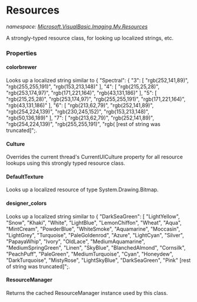 ﻿# Resources
_namespace: [Microsoft.VisualBasic.Imaging.My.Resources](./index.md)_

A strongly-typed resource class, for looking up localized strings, etc.




### Properties

#### colorbrewer
Looks up a localized string similar to { 
 "Spectral": {
 "3": [ "rgb(252,141,89)", "rgb(255,255,191)", "rgb(153,213,148)" ],
 "4": [ "rgb(215,25,28)", "rgb(253,174,97)", "rgb(171,221,164)", "rgb(43,131,186)" ],
 "5": [ "rgb(215,25,28)", "rgb(253,174,97)", "rgb(255,255,191)", "rgb(171,221,164)", "rgb(43,131,186)" ],
 "6": [ "rgb(213,62,79)", "rgb(252,141,89)", "rgb(254,224,139)", "rgb(230,245,152)", "rgb(153,213,148)", "rgb(50,136,189)" ],
 "7": [ "rgb(213,62,79)", "rgb(252,141,89)", "rgb(254,224,139)", "rgb(255,255,191)", "rgb( [rest of string was truncated]";.
#### Culture
Overrides the current thread's CurrentUICulture property for all
 resource lookups using this strongly typed resource class.
#### DefaultTexture
Looks up a localized resource of type System.Drawing.Bitmap.
#### designer_colors
Looks up a localized string similar to { 
 "DarkSeaGreen": [ "LightYellow", "Snow", "Khaki", "White", "LightBlue", "LemonChiffon", "Wheat", "Aqua", "MintCream", "PowderBlue", "WhiteSmoke", "Aquamarine", "Moccasin", "LightGrey", "Turquoise", "PaleGoldenrod", "Azure", "LightCyan", "Silver", "PapayaWhip", "Ivory", "OldLace", "MediumAquamarine", "MediumSpringGreen", "Linen", "SkyBlue", "BlanchedAlmond", "Cornsilk", "PeachPuff", "PaleGreen", "MediumTurquoise", "Cyan", "Honeydew", "DarkTurquoise", "MistyRose", "LightSkyBlue", "DarkSeaGreen", "Pink" [rest of string was truncated]";.
#### ResourceManager
Returns the cached ResourceManager instance used by this class.
